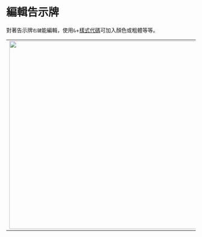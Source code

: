 # 編輯告示牌

對著告示牌`右鍵`能編輯，使用`&`+[樣式代碼](https://minecraft.fandom.com/zh/wiki/樣式代碼)可加入顏色或粗體等等。

<table>
    <tr><td><img src="https://i.imgur.com/2MqywQK.png" width="500"/></td><td><img src="https://i.imgur.com/xUbt4Zg.png" width="500"/></td></tr>
</table>